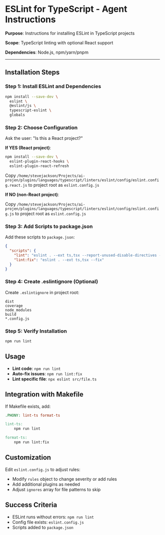 # ESLint for TypeScript - Agent Instructions

**Purpose**: Instructions for installing ESLint in TypeScript projects

**Scope**: TypeScript linting with optional React support

**Dependencies**: Node.js, npm/yarn/pnpm

---

## Installation Steps

### Step 1: Install ESLint and Dependencies

```bash
npm install --save-dev \
  eslint \
  @eslint/js \
  typescript-eslint \
  globals
```

### Step 2: Choose Configuration

Ask the user: "Is this a React project?"

**If YES (React project)**:
```bash
npm install --save-dev \
  eslint-plugin-react-hooks \
  eslint-plugin-react-refresh
```

Copy `/home/stevejackson/Projects/ai-projen/plugins/languages/typescript/linters/eslint/config/eslint.config.react.js` to project root as `eslint.config.js`

**If NO (non-React project)**:

Copy `/home/stevejackson/Projects/ai-projen/plugins/languages/typescript/linters/eslint/config/eslint.config.js` to project root as `eslint.config.js`

### Step 3: Add Scripts to package.json

Add these scripts to `package.json`:

```json
{
  "scripts": {
    "lint": "eslint . --ext ts,tsx --report-unused-disable-directives --max-warnings 0",
    "lint:fix": "eslint . --ext ts,tsx --fix"
  }
}
```

### Step 4: Create .eslintignore (Optional)

Create `.eslintignore` in project root:

```
dist
coverage
node_modules
build
*.config.js
```

### Step 5: Verify Installation

```bash
npm run lint
```

## Usage

- **Lint code**: `npm run lint`
- **Auto-fix issues**: `npm run lint:fix`
- **Lint specific file**: `npx eslint src/file.ts`

## Integration with Makefile

If Makefile exists, add:

```makefile
.PHONY: lint-ts format-ts

lint-ts:
	npm run lint

format-ts:
	npm run lint:fix
```

## Customization

Edit `eslint.config.js` to adjust rules:

- Modify `rules` object to change severity or add rules
- Add additional plugins as needed
- Adjust `ignores` array for file patterns to skip

## Success Criteria

- ESLint runs without errors: `npm run lint`
- Config file exists: `eslint.config.js`
- Scripts added to `package.json`
